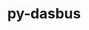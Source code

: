 ---
title: "py-dasbus"
layout: cache
categories: [package, develop]
meta: {"compilers": ["gcc@=11.4.0"], "num_specs": 12, "num_specs_by_stack": {"e4s": 12, "root": 12}, "oss": ["ubuntu22.04"], "platforms": ["linux"], "stacks": ["e4s", "root"], "targets": ["x86_64_v3"], "versions": ["1.7"]}
spec_details: [{"compiler": "gcc@=11.4.0", "hash": "frutwrxeuslezcmlsejldtze372iu3fw", "os": "ubuntu22.04", "platform": "linux", "size": "-", "stacks": ["e4s", "root"], "tarball": "https://binaries.spack.io/develop/build_cache/linux-ubuntu22.04-x86_64_v3/gcc-11.4.0/py-dasbus-1.7/linux-ubuntu22.04-x86_64_v3-gcc-11.4.0-py-dasbus-1.7-frutwrxeuslezcmlsejldtze372iu3fw.spack", "target": "x86_64_v3", "variants": ["build_system=python_pip"], "versions": ["1.7"]}, {"compiler": "gcc@=11.4.0", "hash": "nfnxojd4tcys7jaqpg2tl3dowxkohach", "os": "ubuntu22.04", "platform": "linux", "size": "-", "stacks": ["e4s", "root"], "tarball": "https://binaries.spack.io/develop/build_cache/linux-ubuntu22.04-x86_64_v3/gcc-11.4.0/py-dasbus-1.7/linux-ubuntu22.04-x86_64_v3-gcc-11.4.0-py-dasbus-1.7-nfnxojd4tcys7jaqpg2tl3dowxkohach.spack", "target": "x86_64_v3", "variants": ["build_system=python_pip"], "versions": ["1.7"]}, {"compiler": "gcc@=11.4.0", "hash": "kmqb5flpzcoe6mqheg2ldjcyzilz545a", "os": "ubuntu22.04", "platform": "linux", "size": "-", "stacks": ["e4s", "root"], "tarball": "https://binaries.spack.io/develop/build_cache/linux-ubuntu22.04-x86_64_v3/gcc-11.4.0/py-dasbus-1.7/linux-ubuntu22.04-x86_64_v3-gcc-11.4.0-py-dasbus-1.7-kmqb5flpzcoe6mqheg2ldjcyzilz545a.spack", "target": "x86_64_v3", "variants": ["build_system=python_pip"], "versions": ["1.7"]}, {"compiler": "gcc@=11.4.0", "hash": "xnsaqwru4qutlitccbxkdaeua3fpiq7d", "os": "ubuntu22.04", "platform": "linux", "size": "-", "stacks": ["e4s", "root"], "tarball": "https://binaries.spack.io/develop/build_cache/linux-ubuntu22.04-x86_64_v3/gcc-11.4.0/py-dasbus-1.7/linux-ubuntu22.04-x86_64_v3-gcc-11.4.0-py-dasbus-1.7-xnsaqwru4qutlitccbxkdaeua3fpiq7d.spack", "target": "x86_64_v3", "variants": ["build_system=python_pip"], "versions": ["1.7"]}, {"compiler": "gcc@=11.4.0", "hash": "zfgqxm36nem2mavdlmzx4pt4w6by454x", "os": "ubuntu22.04", "platform": "linux", "size": "-", "stacks": ["e4s", "root"], "tarball": "https://binaries.spack.io/develop/build_cache/linux-ubuntu22.04-x86_64_v3/gcc-11.4.0/py-dasbus-1.7/linux-ubuntu22.04-x86_64_v3-gcc-11.4.0-py-dasbus-1.7-zfgqxm36nem2mavdlmzx4pt4w6by454x.spack", "target": "x86_64_v3", "variants": ["build_system=python_pip"], "versions": ["1.7"]}, {"compiler": "gcc@=11.4.0", "hash": "p4mo5icx7xbucgra3qps3dhg52isa5pg", "os": "ubuntu22.04", "platform": "linux", "size": "-", "stacks": ["e4s", "root"], "tarball": "https://binaries.spack.io/develop/build_cache/linux-ubuntu22.04-x86_64_v3/gcc-11.4.0/py-dasbus-1.7/linux-ubuntu22.04-x86_64_v3-gcc-11.4.0-py-dasbus-1.7-p4mo5icx7xbucgra3qps3dhg52isa5pg.spack", "target": "x86_64_v3", "variants": ["build_system=python_pip"], "versions": ["1.7"]}, {"compiler": "gcc@=11.4.0", "hash": "ry44sgzhb2q3jkh4m2ywt654ma3cbghn", "os": "ubuntu22.04", "platform": "linux", "size": "-", "stacks": ["e4s", "root"], "tarball": "https://binaries.spack.io/develop/build_cache/linux-ubuntu22.04-x86_64_v3/gcc-11.4.0/py-dasbus-1.7/linux-ubuntu22.04-x86_64_v3-gcc-11.4.0-py-dasbus-1.7-ry44sgzhb2q3jkh4m2ywt654ma3cbghn.spack", "target": "x86_64_v3", "variants": ["build_system=python_pip"], "versions": ["1.7"]}, {"compiler": "gcc@=11.4.0", "hash": "oedug7lx3zfk7gakr2fu2b5day4wdov5", "os": "ubuntu22.04", "platform": "linux", "size": "-", "stacks": ["e4s", "root"], "tarball": "https://binaries.spack.io/develop/build_cache/linux-ubuntu22.04-x86_64_v3/gcc-11.4.0/py-dasbus-1.7/linux-ubuntu22.04-x86_64_v3-gcc-11.4.0-py-dasbus-1.7-oedug7lx3zfk7gakr2fu2b5day4wdov5.spack", "target": "x86_64_v3", "variants": ["build_system=python_pip"], "versions": ["1.7"]}, {"compiler": "gcc@=11.4.0", "hash": "huovk3ytnvaoxyu2ts5nqrw6ml5ret5k", "os": "ubuntu22.04", "platform": "linux", "size": "-", "stacks": ["e4s", "root"], "tarball": "https://binaries.spack.io/develop/build_cache/linux-ubuntu22.04-x86_64_v3/gcc-11.4.0/py-dasbus-1.7/linux-ubuntu22.04-x86_64_v3-gcc-11.4.0-py-dasbus-1.7-huovk3ytnvaoxyu2ts5nqrw6ml5ret5k.spack", "target": "x86_64_v3", "variants": ["build_system=python_pip"], "versions": ["1.7"]}, {"compiler": "gcc@=11.4.0", "hash": "xrlxsetdscswb7yxxeci63wepgbkepkl", "os": "ubuntu22.04", "platform": "linux", "size": "-", "stacks": ["e4s", "root"], "tarball": "https://binaries.spack.io/develop/build_cache/linux-ubuntu22.04-x86_64_v3/gcc-11.4.0/py-dasbus-1.7/linux-ubuntu22.04-x86_64_v3-gcc-11.4.0-py-dasbus-1.7-xrlxsetdscswb7yxxeci63wepgbkepkl.spack", "target": "x86_64_v3", "variants": ["build_system=python_pip"], "versions": ["1.7"]}, {"compiler": "gcc@=11.4.0", "hash": "eqp2qkhba3lprdigvajezkakjmt5ctnn", "os": "ubuntu22.04", "platform": "linux", "size": "-", "stacks": ["e4s", "root"], "tarball": "https://binaries.spack.io/develop/build_cache/linux-ubuntu22.04-x86_64_v3/gcc-11.4.0/py-dasbus-1.7/linux-ubuntu22.04-x86_64_v3-gcc-11.4.0-py-dasbus-1.7-eqp2qkhba3lprdigvajezkakjmt5ctnn.spack", "target": "x86_64_v3", "variants": ["build_system=python_pip"], "versions": ["1.7"]}, {"compiler": "gcc@=11.4.0", "hash": "f7d5bw4ufkab43hndn2zjzai7ed6p6uf", "os": "ubuntu22.04", "platform": "linux", "size": "-", "stacks": ["e4s", "root"], "tarball": "https://binaries.spack.io/develop/build_cache/linux-ubuntu22.04-x86_64_v3/gcc-11.4.0/py-dasbus-1.7/linux-ubuntu22.04-x86_64_v3-gcc-11.4.0-py-dasbus-1.7-f7d5bw4ufkab43hndn2zjzai7ed6p6uf.spack", "target": "x86_64_v3", "variants": ["build_system=python_pip"], "versions": ["1.7"]}]
---
